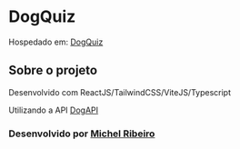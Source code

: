 # DogQuiz

Hospedado em: [DogQuiz](https://dogquiz.vercel.app)

## Sobre o projeto

Desenvolvido com ReactJS/TailwindCSS/ViteJS/Typescript  

Utilizando a API [DogAPI](https://dog.ceo/dog-api/)  


### Desenvolvido por [Michel Ribeiro](github.com/folows1)
